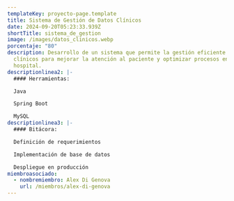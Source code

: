 ```yaml
---
templateKey: proyecto-page.template
title: Sistema de Gestión de Datos Clínicos
date: 2024-09-20T05:23:33.939Z
shortTitle: sistema_de_gestion
image: /images/datos_clinicos.webp
porcentaje: "80"
description: Desarrollo de un sistema que permite la gestión eficiente de datos
  clínicos para mejorar la atención al paciente y optimizar procesos en el
  hospital.
descriptionlinea2: |-
  #### Herramientas: 

  J﻿ava

  S﻿pring Boot

  M﻿ySQL
descriptionlinea3: |-
  #### Bitácora: 

  D﻿efinición de requerimientos

  Implementación de base de datos 

  Despliegue en producción
miembroasociado:
  - nombremiembro: Alex Di Genova
    url: /miembros/alex-di-genova
---
```

